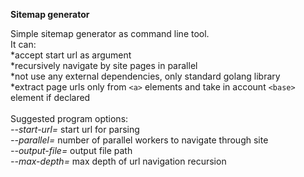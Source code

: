 **Sitemap generator**

Simple sitemap generator as command line tool. <br>
It can:<br>
*accept start url as argument<br>
*recursively navigate by site pages in parallel<br> 
*not use any external dependencies, only standard golang library<br>
*extract page urls only from `<a>` elements and take in account `<base>` element if declared
<br>
<br>
Suggested program options:<br>
_--start-url=_             start url for parsing<br>
_--parallel=_  			number of parallel workers to navigate through site<br>
_--output-file=_			output file path<br>
_--max-depth=_ 			max depth of url navigation recursion<br>

